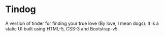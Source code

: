 # Tindog

A version of tinder for finding your true love (By love, I mean dogs). 
It is a static UI built using HTML-5, CSS-3 and Bootstrap-v5.
